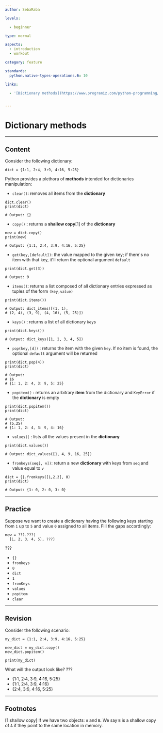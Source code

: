 ```yaml
---
author: SebaRaba

levels:

  - beginner

type: normal

aspects:
  - introduction
  - workout

category: feature

standards:
  python.native-types-operations.6: 10

links:

  - '[Dictionary methods](https://www.programiz.com/python-programming/dictionary){website}'


---
```


# Dictionary methods

---
## Content

Consider the following dictionary:

```
dict = {1:1, 2:4, 3:9, 4:16, 5:25}
```

Python provides a plethora of **methods** intended for dictionaries manipulation:

- `clear()`: removes all items from the **dictionary**

```
dict.clear()
print(dict)

# Output: {}
```

- `copy()` : returns a **shallow copy**[1] of the **dictionary**

```
new = dict.copy()
print(new)

# Output: {1:1, 2:4, 3:9, 4:16, 5:25}
```

- `get(key,[default])`: the value mapped to the given key; if there's no item with that key, it'll return the optional argument `default`

```
print(dict.get(3))

# Output: 9
```

- `items()`: returns a list composed of all dictionary entries expressed as tuples of the form `(key,value)`

```
print(dict.items())

# Output: dict_items([(1, 1),
# (2, 4), (3, 9), (4, 16), (5, 25)])
```

- `keys()` : returns a list of all dictionary `key`s

```
print(dict.keys())

# Output: dict_keys([1, 2, 3, 4, 5])
```

- `pop(key,[d])` : returns the item with the given `key`. If no item is found, the optional `default` argument will be returned

```
print(dict.pop(4))
print(dict)

# Output:
# 16
# {1: 1, 2: 4, 3: 9, 5: 25}
```

- `popitem()` : returns an arbitrary **item** from the dictionary and `KeyError` if the **dictionary** is empty

```
print(dict.popitem())
print(dict)

# Output:
# (5,25)
# {1: 1, 2: 4, 3: 9, 4: 16}
```

- `values()` : lists all the values present in the **dictionary**

```
print(dict.values())

# Output: dict_values([1, 4, 9, 16, 25])
```

- `fromkeys(seq[, v])`: return a new **dictionary** with keys from `seq` and value equal to `v`

```
dict = {}.fromkeys([1,2,3], 0)
print(dict)

# Output: {1: 0, 2: 0, 3: 0}
```

---
## Practice

Suppose we want to create a dictionary having the following keys starting from `1` up to `5` and value `0` assigned to all items. Fill the gaps accordingly:
```
new = ???.???(
  [1, 2, 3, 4, 5], ???)
```
???


* `{}`
* `fromkeys`
* `0`
* `dict`
* `1`
* `fromKeys`
* `values`
* `popitem`
* `clear`

---
## Revision

Consider the following scenario:
```
my_dict = {1:1, 2:4, 3:9, 4:16, 5:25}

new_dict = my_dict.copy()
new_dict.popitem()

print(my_dict)
```
What will the output look like?
???


* {1:1, 2:4, 3:9, 4:16, 5:25}
* {1:1, 2:4, 3:9, 4:16}
* {2:4, 3:9, 4:16, 5:25}

---
## Footnotes
[1:shallow copy]
If we have two objects: `A` and `B`. We say `B` is a shallow copy of `A` if they point to the same location in memory.

